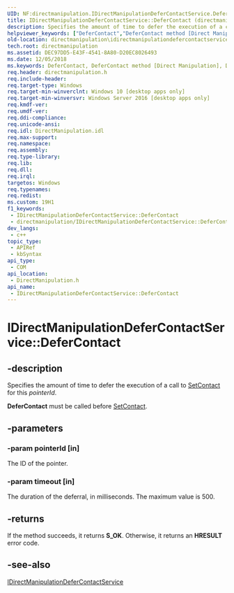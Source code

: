 ```yaml
---
UID: NF:directmanipulation.IDirectManipulationDeferContactService.DeferContact
title: IDirectManipulationDeferContactService::DeferContact (directmanipulation.h)
description: Specifies the amount of time to defer the execution of a call to SetContact for this pointerId.
helpviewer_keywords: ["DeferContact","DeferContact method [Direct Manipulation]","DeferContact method [Direct Manipulation]","IDirectManipulationDeferContactService interface","IDirectManipulationDeferContactService interface [Direct Manipulation]","DeferContact method","IDirectManipulationDeferContactService.DeferContact","IDirectManipulationDeferContactService::DeferContact","directmanipulation.idirectmanipulationdefercontactservice_defercontact","directmanipulation/IDirectManipulationDeferContactService::DeferContact"]
old-location: directmanipulation\idirectmanipulationdefercontactservice_defercontact.htm
tech.root: directmanipulation
ms.assetid: DEC97DD5-E43F-4541-8A80-D20EC8026493
ms.date: 12/05/2018
ms.keywords: DeferContact, DeferContact method [Direct Manipulation], DeferContact method [Direct Manipulation],IDirectManipulationDeferContactService interface, IDirectManipulationDeferContactService interface [Direct Manipulation],DeferContact method, IDirectManipulationDeferContactService.DeferContact, IDirectManipulationDeferContactService::DeferContact, directmanipulation.idirectmanipulationdefercontactservice_defercontact, directmanipulation/IDirectManipulationDeferContactService::DeferContact
req.header: directmanipulation.h
req.include-header: 
req.target-type: Windows
req.target-min-winverclnt: Windows 10 [desktop apps only]
req.target-min-winversvr: Windows Server 2016 [desktop apps only]
req.kmdf-ver: 
req.umdf-ver: 
req.ddi-compliance: 
req.unicode-ansi: 
req.idl: DirectManipulation.idl
req.max-support: 
req.namespace: 
req.assembly: 
req.type-library: 
req.lib: 
req.dll: 
req.irql: 
targetos: Windows
req.typenames: 
req.redist: 
ms.custom: 19H1
f1_keywords:
 - IDirectManipulationDeferContactService::DeferContact
 - directmanipulation/IDirectManipulationDeferContactService::DeferContact
dev_langs:
 - c++
topic_type:
 - APIRef
 - kbSyntax
api_type:
 - COM
api_location:
 - DirectManipulation.h
api_name:
 - IDirectManipulationDeferContactService::DeferContact
---
```


# IDirectManipulationDeferContactService::DeferContact


## -description

Specifies the amount of time to defer the execution of a call to <a href="/previous-versions/windows/desktop/api/directmanipulation/nf-directmanipulation-idirectmanipulationviewport-setcontact">SetContact</a> for this <i>pointerId</i>.

<b>DeferContact</b> must be called before <a href="/previous-versions/windows/desktop/api/directmanipulation/nf-directmanipulation-idirectmanipulationviewport-setcontact">SetContact</a>.

## -parameters

### -param pointerId [in]

The ID of the pointer.

### -param timeout [in]

The duration of the deferral, in milliseconds. The maximum value is 500.

## -returns

If the method succeeds, it returns <b>S_OK</b>. Otherwise, it returns an <b>HRESULT</b> error code.

## -see-also

<a href="/previous-versions/windows/desktop/api/directmanipulation/nn-directmanipulation-idirectmanipulationdefercontactservice">IDirectManipulationDeferContactService</a>

